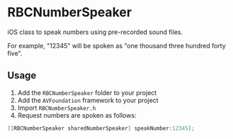 RBCNumberSpeaker
================

iOS class to speak numbers using pre-recorded sound files.

For example, "12345" will be spoken as "one thousand three hundred forty five".

Usage
-----

1. Add the `RBCNumberSpeaker` folder to your project
2. Add the `AVFoundation` framework to your project
3. Import `RBCNumberSpeaker.h`
4. Request numbers are spoken as follows:

```ObjectiveC
[[RBCNumberSpeaker sharedNumberSpeaker] speakNumber:12345];
```
